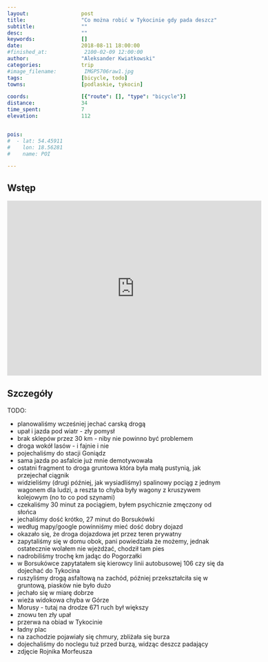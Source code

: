 ```yaml
---
layout:                 post
title:                  "Co można robić w Tykocinie gdy pada deszcz"
subtitle:               ""
desc:                   ""
keywords:               []
date:                   2018-08-11 18:00:00
#finished_at:            2100-02-09 12:00:00
author:                 "Aleksander Kwiatkowski"
categories:             trip
#image_filename:         IMGP5706raw1.jpg
tags:                   [bicycle, todo]
towns:                  [podlaskie, tykocin]

coords:                 [{"route": [], "type": "bicycle"}]
distance:               34
time_spent:             7
elevation:              112


pois:
#  - lat: 54.45911
#    lon: 18.56281
#    name: POI

---
```



## Wstęp

<iframe height='405' width='590' frameborder='0' allowtransparency='true' scrolling='no' src='https://www.strava.com/activities/1758477822/embed/5617e407fd9ac51f98ccc9c2376f4823cbcbdb84'></iframe>

## Szczegóły

TODO:

* planowaliśmy wcześniej jechać carską drogą
* upał i jazda pod wiatr - zły pomysł
* brak sklepów przez 30 km - niby nie powinno być problemem
* droga wokół lasów - i fajnie i nie
* pojechaliśmy do stacji Goniądz
* sama jazda po asfalcie już mnie demotywowała
* ostatni fragment to droga gruntowa która była małą pustynią, jak przejechał ciągnik
* widzieliśmy (drugi później, jak wysiadliśmy) spalinowy pociąg z jednym wagonem dla ludzi, a reszta to chyba były wagony z kruszywem kolejowym (no to co pod szynami)
* czekaliśmy 30 minut za pociągiem, byłem psychicznie zmęczony od słońca
* jechaliśmy dość krótko, 27 minut do Borsukówki
* według mapy/google powinniśmy mieć dość dobry dojazd
* okazało się, że droga dojazdowa jet przez teren prywatny
* zapytaliśmy się w domu obok, pani powiedziała że możemy, jednak ostatecznie wolałem nie wjeżdżać, chodził tam pies
* nadrobiliśmy trochę km jadąc do Pogorzałki
* w Borsukówce zapytatałem się kierowcy linii autobusowej 106 czy się da dojechać do Tykocina
* ruszyliśmy drogą asfaltową na zachód, później przekształciła się w gruntową, piasków nie było dużo
* jechało się w miarę dobrze
* wieża widokowa chyba w Górze
* Morusy - tutaj na drodze 671 ruch był większy
* znowu ten zły upał
* przerwa na obiad w Tykocinie
* ładny plac
* na zachodzie pojawiały się chmury, zbliżała się burza
* dojechaliśmy do noclegu tuż przed burzą, widząc deszcz padający
* zdjęcie Rojnika Morfeusza
